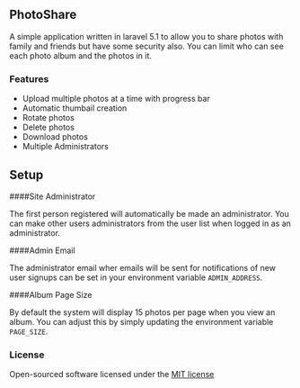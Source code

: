 ## PhotoShare

A simple application written in laravel 5.1 to allow you to share photos with family and friends but have some security also. You can limit who can see each photo album and the photos in it.

### Features

- Upload multiple photos at a time with progress bar
- Automatic thumbail creation
- Rotate photos
- Delete photos
- Download photos
- Multiple Administrators

## Setup

####Site Administrator

The first person registered will automatically be made an administrator. You can make other users administrators from the user list when logged in as an administrator.

####Admin Email

The administrator email wher emails will be sent for notifications of new user signups can be set in your environment variable `ADMIN_ADDRESS`.

####Album Page Size

By default the system will display 15 photos per page when you view an album. You can adjust this by simply updating the environment variable `PAGE_SIZE`.

### License

Open-sourced software licensed under the [MIT license](http://opensource.org/licenses/MIT)
